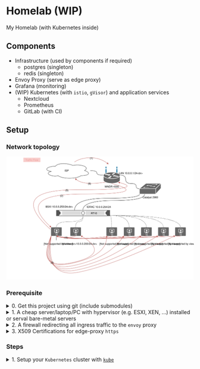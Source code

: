 # Homelab (WIP)

My Homelab (with Kubernetes inside)

## Components

- Infrastructure (used by components if required)
    - postgres (singleton)
    - redis (singleton)
- Envoy Proxy (serve as edge proxy)
- Grafana (monitoring)
- (WIP) Kubernetes (with `istio`, `gVisor`) and application services
    - Nextcloud
    - Prometheus
    - GitLab (with CI)

## Setup

### Network topology

![topology](./art/network/topology.svg)

### Prerequisite

<details>
<summary>0. Get this project using git (include submodules)</summary>
<pre><code class="language-bash">git clone --recurse-submodules https://github.com/jeffreystoke/homelab.git</code></pre>
</details>

<details>
<summary>1. A cheap server/laptop/PC with hypervisor (e.g. ESXI, XEN, ...) installed or serval bare-metal servers</summary>
I got the second-hand DELL R710 rack server at about $200, and installed ESXI 6.7 on it
<br/><br/>
Useful Tutorial for ESXI Installation: <a href="https://www.virten.net/2014/12/howto-create-a-bootable-esxi-installer-usb-flash-drive/">Create a Bootable ESXi Installer USB Flash Drive</a>
<br/>
</details>

<details>
<summary>2. A firewall redirecting all ingress traffic to the <code>envoy</code> proxy</summary>
I used a <a href="https://openwrt.org/"><code>OpenWRT</code></a> router (awesome and stable) and configured internal firewall with
<pre>
<code class="language-uci">config redirect
        option target 'DNAT'
        option src 'wan'
        option dest 'lan'
        option proto 'tcp'
        option src_dport '443'
        option dest_ip '10.0.0.254'
        option dest_port '10000'
        option name 'envoy-proxy'</code>
</pre>
</details>

<details>
<summary>3. X509 Certifications for edge-proxy <code>https</code></summary>
It's 2018, always use tls when talking through the Internet! I made it with the help of <a href="https://github.com/FiloSottile/mkcert"><code>mkcert</code></a>, a great tool for creating self signed certifications

You have to run the following command inside the porject root directory
<pre>
<code class="language-bash"># install local CA
mkcert -install
# replace example.com with your own domain name
mkcert '*.example.com'
# move your certification and key to cert dir
mkdir -p cert && mv *-key.pem cert/key.pem && mv *.pem cert/cert.pem</code>
</pre>
</details>

### Steps

<details>
<summary>1. Setup your <code>Kubernetes</code> cluster with <a href="./kube"><code>kube</code></a></summary>
<pre>
<code class="language-bash">cd kube</code>
</pre>
</details>

